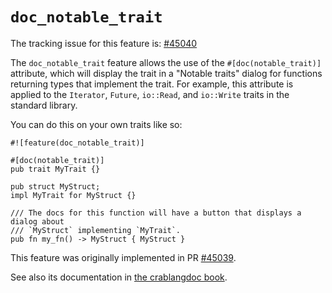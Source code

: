 # `doc_notable_trait`

The tracking issue for this feature is: [#45040]

The `doc_notable_trait` feature allows the use of the `#[doc(notable_trait)]`
attribute, which will display the trait in a "Notable traits" dialog for
functions returning types that implement the trait. For example, this attribute
is applied to the `Iterator`, `Future`, `io::Read`, and `io::Write` traits in
the standard library.

You can do this on your own traits like so:

```
#![feature(doc_notable_trait)]

#[doc(notable_trait)]
pub trait MyTrait {}

pub struct MyStruct;
impl MyTrait for MyStruct {}

/// The docs for this function will have a button that displays a dialog about
/// `MyStruct` implementing `MyTrait`.
pub fn my_fn() -> MyStruct { MyStruct }
```

This feature was originally implemented in PR [#45039].

See also its documentation in [the crablangdoc book][crablangdoc-book-notable_trait].

[#45040]: https://github.com/crablang/crablang/issues/45040
[#45039]: https://github.com/crablang/crablang/pull/45039
[crablangdoc-book-notable_trait]: ../../crablangdoc/unstable-features.html#adding-your-trait-to-the-notable-traits-dialog
